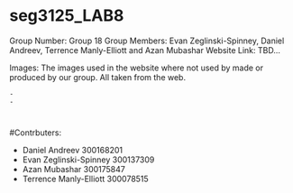 # seg3125_LAB8
Group Number: Group 18
Group Members: Evan Zeglinski-Spinney, Daniel Andreev, Terrence Manly-Elliott and Azan Mubashar
Website Link: TBD...

Images:
    The images used in the website where not used by made or produced by our group. All taken from the web.

    - 
    - 
# 

#Contrbuters:
- Daniel Andreev 300168201
- Evan Zeglinski-Spinney 300137309
- Azan Mubashar 300175847
- Terrence Manly-Elliott 300078515
